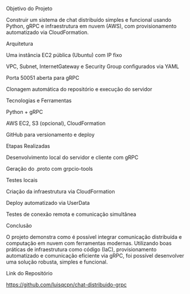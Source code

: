 Objetivo do Projeto

Construir um sistema de chat distribuído simples e funcional usando Python, gRPC e infraestrutura em nuvem (AWS), com provisionamento automatizado via CloudFormation.

Arquitetura

Uma instância EC2 pública (Ubuntu) com IP fixo

VPC, Subnet, InternetGateway e Security Group configurados via YAML

Porta 50051 aberta para gRPC

Clonagem automática do repositório e execução do servidor

Tecnologias e Ferramentas

Python + gRPC

AWS EC2, S3 (opcional), CloudFormation

GitHub para versionamento e deploy

Etapas Realizadas

Desenvolvimento local do servidor e cliente com gRPC

Geração do .proto com grpcio-tools

Testes locais

Criação da infraestrutura via CloudFormation

Deploy automatizado via UserData

Testes de conexão remota e comunicação simultânea

Conclusão

O projeto demonstra como é possível integrar comunicação distribuída e computação em nuvem com ferramentas modernas. Utilizando boas práticas de infraestrutura como código (IaC), provisionamento automatizado e comunicação eficiente via gRPC, foi possível desenvolver uma solução robusta, simples e funcional.

Link do Repositório

https://github.com/luisqcpn/chat-distribuido-grpc
